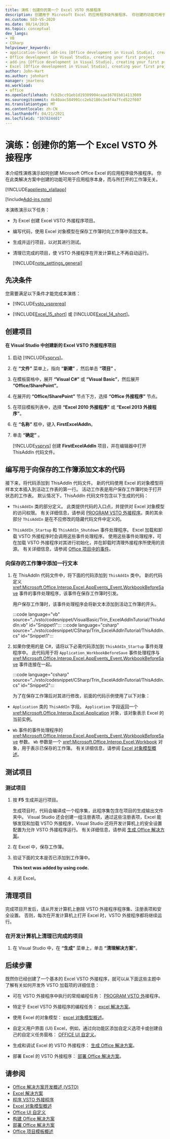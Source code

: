 ```yaml
---
title: 演练：创建你的第一个 Excel VSTO 外接程序
description: 创建用于 Microsoft Excel 的应用程序级外接程序。 你创建的功能可用于应用程序本身，而与打开的工作簿无关。
ms.custom: SEO-VS-2020
ms.date: 08/14/2019
ms.topic: conceptual
dev_langs:
- VB
- CSharp
helpviewer_keywords:
- application-level add-ins [Office development in Visual Studio], creating your first project
- Office development in Visual Studio, creating your first project
- add-ins [Office development in Visual Studio], creating your first project
- Excel [Office development in Visual Studio], creating your first project
author: John-Hart
ms.author: johnhart
manager: jmartens
ms.workload:
- office
ms.openlocfilehash: fcb2bcc91eb1d19309904caae16701b814113089
ms.sourcegitcommit: 4b40aac584991cc2eb2186c3e4f4a7fcd522f607
ms.translationtype: MT
ms.contentlocale: zh-CN
ms.lasthandoff: 04/21/2021
ms.locfileid: "107824401"
---
```

# <a name="walkthrough-create-your-first-vsto-add-in-for-excel"></a>演练：创建你的第一个 Excel VSTO 外接程序
  本介绍性演练演示如何创建 Microsoft Office Excel 的应用程序级外接程序。 你在此类解决方案中创建的功能可用于应用程序本身，而与所打开的工作簿无关。

 [!INCLUDE[appliesto_xlallapp](../vsto/includes/appliesto-xlallapp-md.md)]

[!include[Add-ins note](includes/addinsnote.md)]

 本演练演示以下任务：

- 为 Excel 创建 Excel VSTO 外接程序项目。

- 编写代码，使用 Excel 对象模型在保存工作簿时向工作簿中添加文本。

- 生成并运行项目，以对其进行测试。

- 清理已完成的项目，使 VSTO 外接程序在开发计算机上不再自动运行。

  [!INCLUDE[note_settings_general](../sharepoint/includes/note-settings-general-md.md)]

## <a name="prerequisites"></a>先决条件
 您需要满足以下条件才能完成本演练：

- [!INCLUDE[vsto_vsprereq](../vsto/includes/vsto-vsprereq-md.md)]

- [!INCLUDE[Excel_15_short](../vsto/includes/excel-15-short-md.md)] 或 [!INCLUDE[Excel_14_short](../vsto/includes/excel-14-short-md.md)]。

## <a name="create-the-project"></a>创建项目

#### <a name="to-create-a-new-excel-vsto-add-in-project-in-visual-studio"></a>在 Visual Studio 中创建新的 Excel VSTO 外接程序项目

1. 启动 [!INCLUDE[vsprvs](../sharepoint/includes/vsprvs-md.md)]。

2. 在 **“文件”** 菜单上，指向 **“新建”** ，然后单击 **“项目”** 。

3. 在模板窗格中，展开 **“Visual C#”** 或 **“Visual Basic”**，然后展开 **“Office/SharePoint”**。

4. 在展开的 **“Office/SharePoint”** 节点下方，选择 **“Office 外接程序”** 节点。

5. 在项目模板列表中，选择 **“Excel 2010 外接程序”** 或 **“Excel 2013 外接程序”**。

6. 在 **“名称”** 框中，键入 **FirstExcelAddIn**。

7. 单击 **“确定”** 。

     [!INCLUDE[vsprvs](../sharepoint/includes/vsprvs-md.md)] 创建 **FirstExcelAddIn** 项目，并在编辑器中打开 ThisAddIn 代码文件。

## <a name="write-code-to-add-text-to-the-saved-workbook"></a>编写用于向保存的工作簿添加文本的代码
 接下来，将代码添加到 ThisAddIn 代码文件。 新的代码使用 Excel 的对象模型将样本文本插入到活动工作表的第一行。 活动工作表是用户保存工作簿时处于打开状态的工作表。 默认情况下，ThisAddIn 代码文件包含以下生成的代码：

- `ThisAddIn` 类的部分定义。 此类提供代码的入口点，并提供对 Excel 对象模型的访问权限。 有关详细信息，请参阅 [PROGRAM VSTO 外接程序](../vsto/programming-vsto-add-ins.md)。类的其余部分 `ThisAddIn` 是在不应修改的隐藏代码文件中定义的。

- `ThisAddIn_Startup` 和 `ThisAddIn_Shutdown` 事件处理程序。 Excel 加载和卸载 VSTO 外接程序时会调用这些事件处理程序。 使用这些事件处理程序，可在加载 VSTO 外接程序对其进行初始化，并在卸载时清理外接程序所使用的资源。 有关详细信息，请参阅 [Office 项目中的事件](../vsto/events-in-office-projects.md)。

### <a name="to-add-a-line-of-text-to-the-saved-workbook"></a>向保存的工作簿中添加一行文本

1. 在 ThisAddIn 代码文件中，将下面的代码添加到 `ThisAddIn` 类中。 新的代码定义 <xref:Microsoft.Office.Interop.Excel.AppEvents_Event.WorkbookBeforeSave> 事件的事件处理程序，该事件在保存工作簿时引发。

    用户保存工作簿时，该事件处理程序会将新文本添加到活动工作簿的开头。

    :::code language="vb" source="../vsto/codesnippet/VisualBasic/Trin_ExcelAddInTutorial/ThisAddIn.vb" id="Snippet1":::
    :::code language="csharp" source="../vsto/codesnippet/CSharp/Trin_ExcelAddInTutorial/ThisAddIn.cs" id="Snippet1":::

2. 如果你使用的是 C#，请将以下必需代码添加到 `ThisAddIn_Startup` 事件处理程序中。 此代码用于将 `Application_WorkbookBeforeSave` 事件处理程序与 <xref:Microsoft.Office.Interop.Excel.AppEvents_Event.WorkbookBeforeSave> 事件连接在一起。

    :::code language="csharp" source="../vsto/codesnippet/CSharp/Trin_ExcelAddInTutorial/ThisAddIn.cs" id="Snippet2":::

   为了在保存工作簿后对其进行修改，前面的代码示例使用了以下对象：

- `Application` 类的 `ThisAddIn` 字段。 `Application` 字段返回一个 <xref:Microsoft.Office.Interop.Excel.Application> 对象，该对象表示 Excel 的当前实例。

- `Wb` 事件的事件处理程序的 <xref:Microsoft.Office.Interop.Excel.AppEvents_Event.WorkbookBeforeSave> 参数。 `Wb` 参数是一个 <xref:Microsoft.Office.Interop.Excel.Workbook> 对象，用于表示已保存的工作簿。 有关详细信息，请参阅 [Excel 对象模型概述](../vsto/excel-object-model-overview.md)。

## <a name="test-the-project"></a>测试项目

### <a name="to-test-the-project"></a>测试项目

1. 按 **F5** 生成并运行项目。

     生成项目时，代码会编译成一个程序集，此程序集包含在项目的生成输出文件夹中。 Visual Studio 还会创建一组注册表项，通过这些注册表项，Excel 能够发现和加载 VSTO 外接程序，Visual Studio 还将开发计算机上的安全设置配置为允许 VSTO 外接程序运行。 有关详细信息，请参阅 [生成 Office 解决方案](../vsto/building-office-solutions.md)。

2. 在 Excel 中，保存工作簿。

3. 验证下面的文本是否已添加到工作簿中。

     **This text was added by using code.**

4. 关闭 Excel。

## <a name="clean-up-the-project"></a>清理项目
 完成项目开发后，请从开发计算机上删除 VSTO 外接程序程序集、注册表项和安全设置。 否则，每次在开发计算机上打开 Excel 时，VSTO 外接程序都将继续运行。

### <a name="to-clean-up-the-completed-project-on-your-development-computer"></a>在开发计算机上清理已完成的项目

1. 在 Visual Studio 中，在 **“生成”** 菜单上，单击 **“清理解决方案”**。

## <a name="next-steps"></a>后续步骤
 既然你已经创建了一个基本的 Excel VSTO 外接程序，就可以从下面这些主题中了解有关如何开发外 VSTO 加载项的详细信息：

- 可在 VSTO 外接程序中执行的常规编程任务： [PROGRAM VSTO 外](../vsto/programming-vsto-add-ins.md)接程序。

- 特定于 Excel VSTO 外接程序的编程任务： [excel 解决方案](../vsto/excel-solutions.md)。

- 使用 Excel 的对象模型： [excel 对象模型概述](../vsto/excel-object-model-overview.md)。

- 自定义用户界面 (UI) Excel，例如，通过向功能区添加自定义选项卡或创建自己的自定义任务窗格： [OFFICE UI 自定义](../vsto/office-ui-customization.md)。

- 生成和调试 Excel 的 VSTO 外接程序： [生成 Office 解决方案](../vsto/building-office-solutions.md)。

- 部署 Excel 的 VSTO 外接程序： [部署 Office 解决方案](../vsto/deploying-an-office-solution.md)。

## <a name="see-also"></a>请参阅
- [Office 解决方案开发概述 &#40;VSTO&#41;](../vsto/office-solutions-development-overview-vsto.md)
- [Excel 解决方案](../vsto/excel-solutions.md)
- [程序 VSTO 外接程序](../vsto/programming-vsto-add-ins.md)
- [Excel 对象模型概述](../vsto/excel-object-model-overview.md)
- [Office UI 自定义](../vsto/office-ui-customization.md)
- [构建 Office 解决方案](../vsto/building-office-solutions.md)
- [部署 Office 解决方案](../vsto/deploying-an-office-solution.md)
- [Office 项目模板概述](../vsto/office-project-templates-overview.md)
